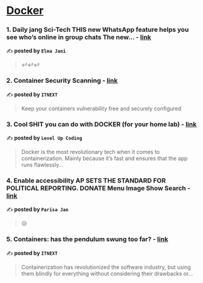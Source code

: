 
<h1><a href=https://medium.com/tag/docker/recommended target="_blank" rel="noopener noreferrer">Docker</a></h1>
<h3>1. Daily jang
Sci-Tech
THIS new WhatsApp feature helps you see who’s online in group chats
The new… - <a href="https://medium.com/@wadankhan/daily-jang-sci-tech-this-new-whatsapp-feature-helps-you-see-whos-online-in-group-chats-the-new-bfb9a63e5eac" target="_blank" rel="noopener noreferrer">link</a></h3>

✍️ **posted by `Elma Jani`**

<blockquote>↩️↩️↩️</blockquote>

<h3>2. Container Security Scanning - <a href="https://medium.com/itnext/container-security-scanning-f16b438db58d" target="_blank" rel="noopener noreferrer">link</a></h3>

✍️ **posted by `ITNEXT`**

<blockquote>Keep your containers vulnerability free and securely configured</blockquote>

<h3>3. Cool SHIT you can do with DOCKER (for your home lab) - <a href="https://medium.com/gitconnected/cool-shit-you-can-do-with-docker-for-your-home-lab-af857dfc206d" target="_blank" rel="noopener noreferrer">link</a></h3>

✍️ **posted by `Level Up Coding`**

<blockquote>Docker is the most revolutionary tech when it comes to containerization. Mainly because it’s fast and ensures that the app runs flawlessly…</blockquote>

<h3>4. Enable accessibility
AP SETS THE STANDARD FOR POLITICAL REPORTING.
DONATE
Menu
Image
Show Search - <a href="https://medium.com/@itsumer92/enable-accessibility-ap-sets-the-standard-for-political-reporting-donate-menu-image-show-search-c7100ec78f93" target="_blank" rel="noopener noreferrer">link</a></h3>

✍️ **posted by `Parisa Jan`**

<blockquote>😒</blockquote>

<h3>5. Containers: has the pendulum swung too far? - <a href="https://medium.com/itnext/containers-has-the-pendulum-swung-too-far-208ad02a6b42" target="_blank" rel="noopener noreferrer">link</a></h3>

✍️ **posted by `ITNEXT`**

<blockquote>Containerization has revolutionized the software industry, but using them blindly for everything without considering their drawbacks or…</blockquote>

